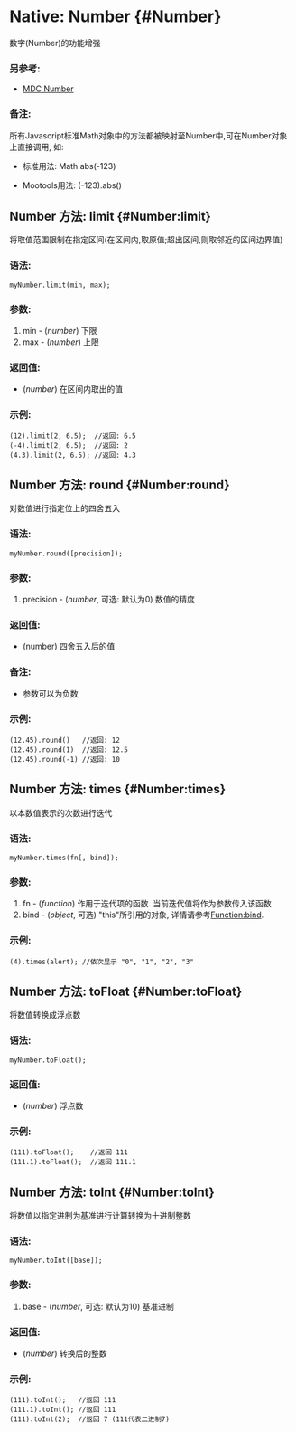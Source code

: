 Native: Number {#Number}
========================

数字(Number)的功能增强

### 另参考:

- [MDC Number][]

### 备注:

所有Javascript标准Math对象中的方法都被映射至Number中,可在Number对象上直接调用, 如:

- 标准用法: Math.abs(-123)

- Mootools用法: (-123).abs()


Number 方法: limit {#Number:limit}
------------------------------------

将取值范围限制在指定区间(在区间内,取原值;超出区间,则取邻近的区间边界值)

### 语法:

	myNumber.limit(min, max);

### 参数:

1. min - (*number*) 下限
2. max - (*number*) 上限

### 返回值:

* (*number*) 在区间内取出的值

### 示例:

	(12).limit(2, 6.5);  //返回: 6.5
	(-4).limit(2, 6.5);  //返回: 2
	(4.3).limit(2, 6.5); //返回: 4.3



Number 方法: round {#Number:round}
------------------------------------

对数值进行指定位上的四舍五入

### 语法:

	myNumber.round([precision]);

### 参数:

1. precision - (*number*, 可选: 默认为0) 数值的精度

### 返回值:

* (number) 四舍五入后的值

### 备注:

- 参数可以为负数

### 示例:

	(12.45).round()   //返回: 12
	(12.45).round(1)  //返回: 12.5
	(12.45).round(-1) //返回: 10



Number 方法: times {#Number:times}
------------------------------------

以本数值表示的次数进行迭代

### 语法:

	myNumber.times(fn[, bind]);

### 参数:

1. fn   - (*function*) 作用于迭代项的函数. 当前迭代值将作为参数传入该函数
2. bind - (*object*, 可选) "this"所引用的对象, 详情请参考[Function:bind](/Native/Function/#Function:bind).

### 示例:

	(4).times(alert); //依次显示 "0", "1", "2", "3"



Number 方法: toFloat {#Number:toFloat}
----------------------------------------

将数值转换成浮点数

### 语法:

	myNumber.toFloat();

### 返回值:

* (*number*) 浮点数

### 示例:

	(111).toFloat();    //返回 111
	(111.1).toFloat();  //返回 111.1



Number 方法: toInt {#Number:toInt}
------------------------------------

将数值以指定进制为基准进行计算转换为十进制整数

### 语法:

	myNumber.toInt([base]);

### 参数:

1. base - (*number*, 可选: 默认为10) 基准进制

### 返回值:

* (*number*) 转换后的整数

### 示例:

	(111).toInt();   //返回 111 
	(111.1).toInt(); //返回 111
	(111).toInt(2);  //返回 7 (111代表二进制7)



[MDC Number]: http://developer.mozilla.org/en/docs/Core_JavaScript_1.5_Reference:Global_Objects:Number